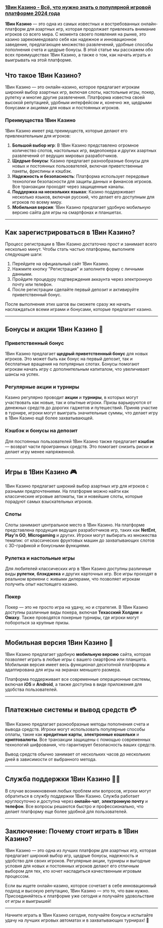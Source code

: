 ### [1Вин Казино - Всё, что нужно знать о популярной игровой платформе 2024 года](https://brandplay.link/9sD8CZLQ)

**1Вин Казино** — это одна из самых известных и востребованных онлайн-платформ для азартных игр, которая продолжает привлекать внимание игроков со всего мира. С момента своего появления на рынке, это казино зарекомендовало себя как надежное и инновационное заведение, предлагающее множество развлечений, удобные способы пополнения счета и щедрые бонусы. В этой статье мы расскажем обо всех преимуществах 1Вин Казино, а также о том, как начать играть и выигрывать на этой платформе.

## Что такое 1Вин Казино?

1Вин Казино — это онлайн-казино, которое предлагает игрокам широкий выбор азартных игр, включая слоты, настольные игры, покер, рулетку и многие другие развлечения. Платформа известна своей высокой репутацией, удобным интерфейсом и, конечно же, щедрыми бонусами и акциями для новых и постоянных игроков.

### Преимущества 1Вин Казино

1Вин Казино имеет ряд преимуществ, которые делают его привлекательным для игроков:

1. **Большой выбор игр**: В 1Вин Казино представлено огромное количество слотов, настольных игр, видеопокера и других азартных развлечений от ведущих мировых разработчиков.
2. **Щедрые бонусы**: Казино предлагает разнообразные бонусы для новых и постоянных пользователей, включая приветственные пакеты, фриспины и кэшбэк.
3. **Надежность и безопасность**: Платформа использует передовые технологии безопасности для защиты данных и финансов игроков. Все транзакции проходят через защищенные каналы.
4. **Поддержка на нескольких языках**: Казино поддерживает несколько языков, включая русский, что делает его доступным для игроков по всему миру.
5. **Мобильная версия**: 1Вин Казино предлагает удобную мобильную версию сайта для игры на смартфонах и планшетах.

***

## Как зарегистрироваться в 1Вин Казино?

Процесс регистрации в 1Вин Казино достаточно прост и занимает всего несколько минут. Чтобы стать частью платформы, выполните следующие шаги:

1. Перейдите на официальный сайт 1Вин Казино.
2. Нажмите кнопку "Регистрация" и заполните форму с личными данными.
3. Пройдите процедуру подтверждения аккаунта через электронную почту или телефон.
4. После регистрации сделайте первый депозит и активируйте приветственный бонус.

После выполнения этих шагов вы сможете сразу же начать наслаждаться всеми играми и бонусами, которые предлагает казино.

***

## Бонусы и акции 1Вин Казино 🎁

### Приветственный бонус

1Вин Казино предлагает **щедрый приветственный бонус** для новых игроков. Это может быть как бонус на первый депозит, так и бесплатные вращения на популярных слотах. Бонусы помогают игрокам начать игру с дополнительным капиталом, что увеличивает шансы на успех.

### Регулярные акции и турниры

Казино регулярно проводит **акции** и **турниры**, в которых могут участвовать как новые, так и опытные игроки. Призы варьируются от денежных средств до дорогих гаджетов и путешествий. Приняв участие в турнире, игроки могут выиграть значительные суммы, что делает игру в 1Вин Казино ещё более захватывающей.

### Кэшбэк и бонусы на депозит

Для постоянных пользователей 1Вин Казино также предлагает **кэшбэк** — возврат части проигранных средств. Это помогает снизить риски и делает игру менее напряженной.

***

## Игры в 1Вин Казино 🎮

1Вин Казино предлагает широкий выбор азартных игр для игроков с разными предпочтениями. На платформе можно найти как классические игровые автоматы, так и новейшие слоты, которые порадуют самых взыскательных игроков.

### Слоты

Слоты занимают центральное место в 1Вин Казино. На платформе представлена продукция ведущих разработчиков игр, таких как **NetEnt**, **Play'n GO**, **Microgaming** и других. Игроки могут выбирать из множества тематик: от классических фруктовых машин до захватывающих слотов с 3D-графикой и бонусными функциями.

### Рулетка и настольные игры

Для любителей классических игр в 1Вин Казино доступны различные виды **рулетки**, **блэкджека** и других карточных игр. Все игры проходят в реальном времени с живыми дилерами, что позволяет игрокам получить опыт настоящего казино.

### Покер

Покер — это не просто игра на удачу, но и стратегия. В 1Вин Казино доступны различные виды покера, включая **Техасский Холдем** и **Омаху**. Также проводятся покерные турниры, где игроки могут побороться за крупные призы.

***

## Мобильная версия 1Вин Казино 📱

1Вин Казино предлагает удобную **мобильную версию** сайта, которая позволяет играть в любые игры с вашего смартфона или планшета. Мобильная версия имеет весь функционал десктопной платформы и адаптирована для игры на экранах меньшего размера.

Платформа поддерживает все современные операционные системы, включая **iOS** и **Android**, а также доступна в виде приложения для удобства пользователей.

***

## Платежные системы и вывод средств 💳

1Вин Казино предлагает разнообразные методы пополнения счета и вывода средств. Игроки могут использовать популярные способы оплаты, такие как **кредитные карты**, **электронные кошельки** и **криптовалюты**. Все транзакции защищены с помощью современных технологий шифрования, что гарантирует безопасность ваших средств.

Вывод средств обычно занимает от нескольких часов до нескольких дней в зависимости от выбранного метода.

***

## Служба поддержки 1Вин Казино 👨‍💻

В случае возникновения любых проблем или вопросов, игроки могут обратиться в службу поддержки 1Вин Казино. Служба работает круглосуточно и доступна через **онлайн-чат**, **электронную почту** и **телефон**. Все вопросы решаются быстро и профессионально, что делает платформу еще более удобной для пользователей.

***

## Заключение: Почему стоит играть в 1Вин Казино?

1Вин Казино — это одна из лучших платформ для азартных игр, которая предлагает широкий выбор игр, щедрые бонусы, надежность и удобство для своих игроков. Регулярные акции, турниры и выгодные условия для новых и постоянных игроков делают его отличным выбором для тех, кто хочет насладиться качественным игровым процессом.

Если вы ищете онлайн-казино, которое сочетает в себе инновационный подход и высокую репутацию, 1Вин Казино — это то, что вам нужно. Присоединяйтесь к платформе уже сегодня и получайте удовольствие от игры и выигрышей!

***

Начните играть в 1Вин Казино сегодня, получайте бонусы и испытайте удачу на лучших игровых автоматах и в захватывающих турнирах! 🎉

